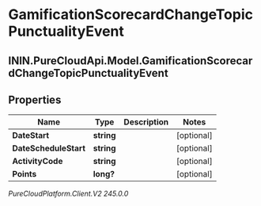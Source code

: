 # GamificationScorecardChangeTopicPunctualityEvent

## ININ.PureCloudApi.Model.GamificationScorecardChangeTopicPunctualityEvent

## Properties

|Name | Type | Description | Notes|
|------------ | ------------- | ------------- | -------------|
| **DateStart** | **string** |  | [optional] |
| **DateScheduleStart** | **string** |  | [optional] |
| **ActivityCode** | **string** |  | [optional] |
| **Points** | **long?** |  | [optional] |



_PureCloudPlatform.Client.V2 245.0.0_

